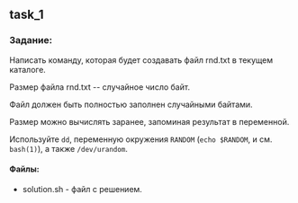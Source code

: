 ## task_1

### Задание:

Написать команду, которая будет создавать файл rnd.txt в текущем каталоге.

Размер файла rnd.txt -- случайное число байт.

Файл должен быть полностью заполнен случайными байтами.

Размер можно вычислять заранее, запоминая результат в переменной.

Используйте `dd`, переменную окружения `RANDOM` (`echo $RANDOM`, и см. `bash(1)`),
а также `/dev/urandom`.

#### Файлы:
+ solution.sh - файл с решением.
